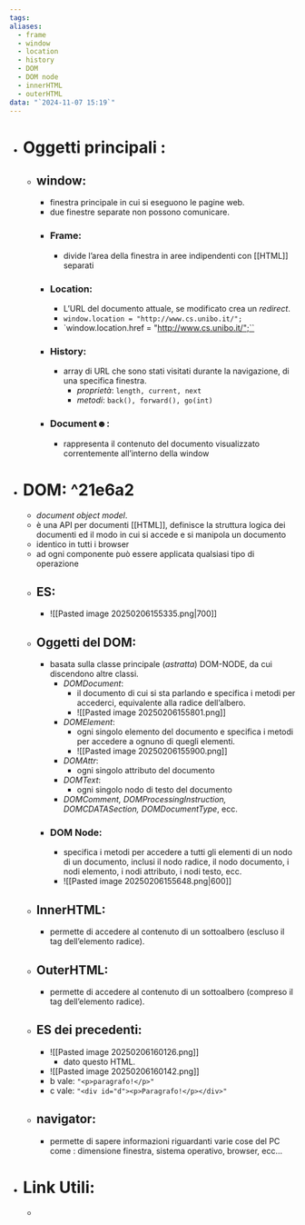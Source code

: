 ```yaml
---
tags: 
aliases:
  - frame
  - window
  - location
  - history
  - DOM
  - DOM node
  - innerHTML
  - outerHTML
data: "`2024-11-07 15:19`"
---
```

- # Oggetti principali :
	- ## window:
		- finestra principale in cui si eseguono le pagine web.
		- due finestre separate non possono comunicare.
		- ### Frame:
			- divide l’area della finestra in aree indipendenti con [[HTML]] separati
		- ### Location:
			- L’URL del documento attuale, se modificato crea un _redirect_.
			- `window.location = "http://www.cs.unibo.it/";`
			- `window.location.href = "http://www.cs.unibo.it/";``
		- ### History:
			- array di URL che sono stati visitati durante la navigazione, di una specifica finestra.
				- _proprietà_: `length, current, next`
				- _metodi_: `back(), forward(), go(int)` 
		- ### Document☻:
			- rappresenta il contenuto del documento visualizzato correntemente all’interno della window 
- # DOM: ^21e6a2
	- _document object model_.
	- è una API per documenti [[HTML]], definisce la struttura logica dei documenti ed il modo in cui si accede e si manipola un documento
	- identico in tutti i browser 
	- ad ogni componente può essere applicata qualsiasi tipo di operazione  
	- ## ES:
		- ![[Pasted image 20250206155335.png|700]]
	- ## Oggetti del DOM:
		- basata sulla classe principale (_astratta_) DOM-NODE, da cui discendono altre classi. 
			- _DOMDocument_:
				- il documento di cui si sta parlando e specifica i metodi per accederci, equivalente alla radice dell’albero.
				- ![[Pasted image 20250206155801.png]]
			- _DOMElement_:
				- ogni singolo elemento del documento e specifica i metodi per accedere a ognuno di quegli elementi.  
				- ![[Pasted image 20250206155900.png]]
			- _DOMAttr_:
				- ogni singolo attributo del documento
			- _DOMText_:
				- ogni singolo nodo di testo del documento
			- _DOMComment, DOMProcessingInstruction, DOMCDATASection, DOMDocumentType_, ecc.
		- ### DOM Node:
			- specifica i metodi per accedere a tutti gli elementi di un nodo di un documento, inclusi il nodo radice, il nodo documento, i nodi elemento, i nodi attributo, i nodi testo, ecc.
			- ![[Pasted image 20250206155648.png|600]]
	- ## InnerHTML:
		- permette di accedere al contenuto di un sottoalbero (escluso il tag dell’elemento radice).
	- ## OuterHTML:
		- permette di accedere al contenuto di un sottoalbero (compreso il tag dell’elemento radice).
	- ## ES dei precedenti:
		- ![[Pasted image 20250206160126.png]]
			- dato questo HTML.
		- ![[Pasted image 20250206160142.png]]
		- b vale: `"<p>paragrafo!</p>"`
		- c vale: `"<div id="d"><p>Paragrafo!</p></div>"`
	- ## navigator:
		- permette di sapere informazioni riguardanti varie cose del PC come : dimensione finestra, sistema operativo, browser, ecc…
- # Link Utili:
	- 